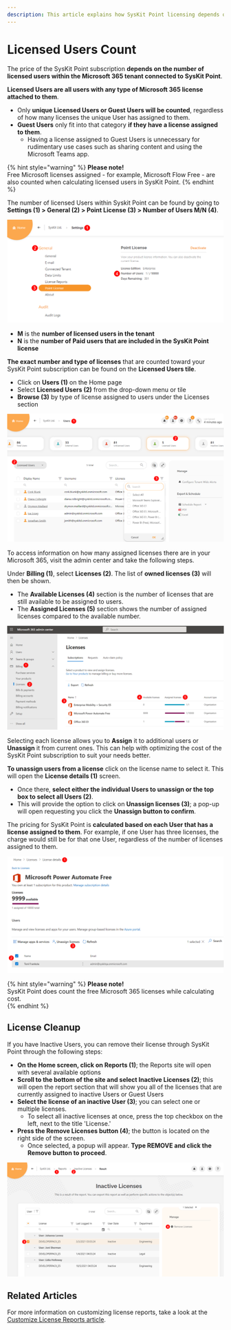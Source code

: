 ```yaml
---
description: This article explains how SysKit Point licensing depends on the Microsoft 365 licenses in your tenant.
---
```


# Licensed Users Count

The price of the SysKit Point subscription **depends on the number of licensed users within the Microsoft 365 tenant connected to SysKit Point**.

**Licensed Users are all users with any type of Microsoft 365 license attached to them**.
 * Only **unique Licensed Users or Guest Users will be counted**, regardless of how many licenses the unique User has assigned to them. 
 * **Guest Users** only fit into that category **if they have a license assigned to them**. 
   * Having a license assigned to Guest Users is unnecessary for rudimentary use cases such as sharing content and using the Microsoft Teams app.

{% hint style="warning" %}
**Please note!**  
Free Microsoft licenses assigned - for example, Microsoft Flow Free - are also counted when calculating licensed users in SysKit Point.
{% endhint %}

The number of licensed Users within Syskit Point can be found by going to **Settings (1) > General (2) > Point License (3) > Number of Users M/N (4)**.

![Number of Licensed Users](../.gitbook/assets/activation-licensed-users-point.png)

 * **M** is the **number of licensed users in the tenant** 
 * **N** is the **number of Paid users that are included in the SysKit Point license**

**The exact number and type of licenses** that are counted toward your SysKit Point subscription can be found on the **Licensed Users tile**. 
* Click on **Users (1)** on the Home page
* Select **Licensed Users (2)** from the drop-down menu or tile
* **Browse (3)** by type of license assigned to users under the Licenses section

![Browse Licensed Users by license](../.gitbook/assets/activation-licensed-users_browse-license.png)

To access information on how many assigned licenses there are in your Microsoft 365, visit the admin center and take the following steps. 

Under **Billing (1)**, select **Licenses (2)**. The list of **owned licenses (3)** will then be shown. 
 * The **Available Licenses (4)** section is the number of licenses that are still available to be assigned to users. 
 * The **Assigned Licenses (5)** section shows the number of assigned licenses compared to the available number. 

![How to Check the Microsoft 365 Licenses](../.gitbook/assets/licensed-users-count_microsoft-licenses.png)

Selecting each license allows you to **Assign** it to additional users or **Unassign** it from current ones. This can help with optimizing the cost of the SysKit Point subscription to suit your needs better.

**To unassign users from a license** click on the license name to select it. This will open the **License details (1)** screen.  

 * Once there, **select either the individual Users to unassign or the top box to select all Users (2)**.
 * This will provide the option to click on **Unassign licenses (3)**; a pop-up will open requesting you click the **Unassign button to confirm**.

The pricing for SysKit Point is **calculated based on each User that has a license assigned to them**. 
For example, if one User has three licenses, the charge would still be for that one User, regardless of the number of licenses assigned to them. 

![Unassign Microsoft 365 Licenses](../.gitbook/assets/licensed-users-count_microsoft-license-unassign.png)

{% hint style="warning" %}
**Please note!**  
SysKit Point does count the free Microsoft 365 licenses while calculating cost.  
{% endhint %}


## License Cleanup

If you have Inactive Users, you can remove their license through SysKit Point through the following steps:
 * **On the Home screen, click on Reports (1)**; the Reports site will open with several available options
 * **Scroll to the bottom of the site and select Inactive Licenses (2)**; this will open the report section that will show you all of the licenses that are currently assigned to inactive Users or Guest Users
 * **Select the license of an inactive User (3)**; you can select one or multiple licenses. 
    * To select all inactive licenses at once, press the top checkbox on the left, next to the title 'License.' 
 * **Press the Remove Licenses button (4)**; the button is located on the right side of the screen. 
    * Once selected, a popup will appear. **Type REMOVE and click the Remove button to proceed**. 

![Removing Licenses](../.gitbook/assets/activation-licensed-users-count-inactive.png)

## Related Articles

For more information on customizing license reports, take a look at the [Customize License Reports article](../configuration/customize-license-reports.md). 
